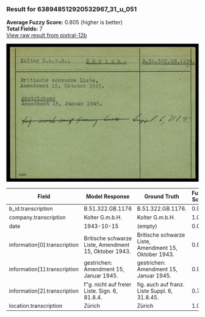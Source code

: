 ### Result for 638948512920532967_31_u_051
**Average Fuzzy Score:** 0.805 (higher is better)<br>
**Total Fields:** 7<br>
[View raw result from pixtral-12b](https://github.com/RISE-UNIBAS/humanities_data_benchmark/blob/main/results/2025-10-24/T0329/request_T0329_638948512920532967_31_u_051.json)

<img src="https://github.com/RISE-UNIBAS/humanities_data_benchmark/blob/main/benchmarks/blacklist/images/638948512920532967_31_u_051.jpg?raw=true" alt="638948512920532967_31_u_051" width="600px">

| Field | Model Response | Ground Truth | Fuzzy Score | Match |
|-------|----------------|--------------|-------------|-------|
| b_id.transcription | B.51.322.GB.1176 | B.51.322.GB.1176. | 0.970 | ✅ |
| company.transcription | Kolter G.m.b.H. | Kolter G.m.b.H. | 1.000 | ✅ |
| date | 1943-10-15 | (empty) | 0.000 | ❌ |
| information[0].transcription | Britische schwarze Liste, Amendment 15, Oktober 1943. | Britische schwarze Liste,<br>Amendment 15, Oktober 1943. | 0.981 | ✅ |
| information[1].transcription | gestrichen: Amendment 15, Januar 1945. | gestrichen:<br>Amendment 15, Januar 1945. | 0.974 | ✅ |
| information[2].transcription | f"g. nicht auf freier Liste. Sign. 6, 81.8.4. | fig. auch auf franz. Liste Suppl. 6, 31.8.45. | 0.711 | ❌ |
| location.transcription | Zürich | Zürich | 1.000 | ✅ |
